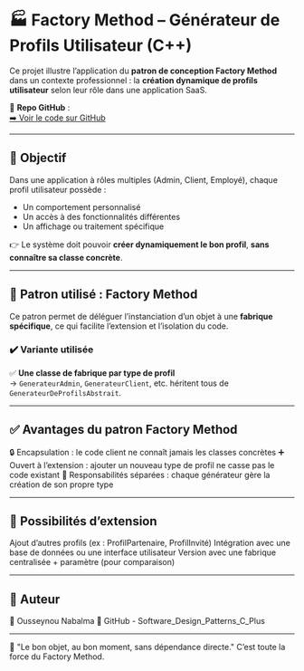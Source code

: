 # 🏭 Factory Method – Générateur de Profils Utilisateur (C++)

Ce projet illustre l’application du **patron de conception Factory Method** dans un contexte professionnel : la **création dynamique de profils utilisateur** selon leur rôle dans une application SaaS.

🔗 **Repo GitHub** :  
[➡️ Voir le code sur GitHub](https://github.com/nabalma/Software_Design_Patterns_C_Plus/tree/main/Conception_logiciels.PatronFabrique)

---

## 🎯 Objectif

Dans une application à rôles multiples (Admin, Client, Employé), chaque profil utilisateur possède :
- Un comportement personnalisé
- Un accès à des fonctionnalités différentes
- Un affichage ou traitement spécifique

👉 Le système doit pouvoir **créer dynamiquement le bon profil**, **sans connaître sa classe concrète**.

---

## 🧠 Patron utilisé : Factory Method

Ce patron permet de déléguer l’instanciation d’un objet à une **fabrique spécifique**, ce qui facilite l’extension et l’isolation du code.

### ✔️ Variante utilisée

✅ **Une classe de fabrique par type de profil**  
→ `GenerateurAdmin`, `GenerateurClient`, etc. héritent tous de `GenerateurDeProfilsAbstrait`.

---

## ✅ Avantages du patron Factory Method
🔒 Encapsulation : le code client ne connaît jamais les classes concrètes
➕ Ouvert à l’extension : ajouter un nouveau type de profil ne casse pas le code existant
🧼 Responsabilités séparées : chaque générateur gère la création de son propre type

---

## 🔄 Possibilités d’extension
Ajout d’autres profils (ex : ProfilPartenaire, ProfilInvité)
Intégration avec une base de données ou une interface utilisateur
Version avec une fabrique centralisée + paramètre (pour comparaison)

---

## 📜 Auteur
👤 Ousseynou Nabalma
🔗 GitHub - Software_Design_Patterns_C_Plus

---

🧠 "Le bon objet, au bon moment, sans dépendance directe."
C’est toute la force du Factory Method.
